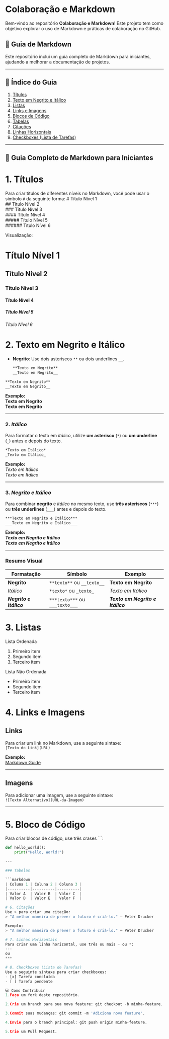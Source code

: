 # Colaboração e Markdown

Bem-vindo ao repositório **Colaboração e Markdown**! Este projeto tem como objetivo explorar o uso de Markdown e práticas de colaboração no GitHub.

## 📝 Guia de Markdown

Este repositório inclui um guia completo de Markdown para iniciantes, ajudando a melhorar a documentação de projetos.

---

## 📖 Índice do Guia

1. [Títulos](#títulos)  
2. [Texto em Negrito e Itálico](#texto-em-negrito-e-itálico)  
3. [Listas](#listas)  
4. [Links e Imagens](#links-e-imagens)  
5. [Blocos de Código](#blocos-de-código)  
6. [Tabelas](#tabelas)  
7. [Citações](#citações)  
8. [Linhas Horizontais](#linhas-horizontais)  
9. [Checkboxes (Lista de Tarefas)](#checkboxes-lista-de-tarefas)  

---

## 📌 Guia Completo de Markdown para Iniciantes

# 1. Títulos

Para criar títulos de diferentes níveis no Markdown, você pode usar o símbolo `#` da seguinte forma:
\# Título Nível 1  
\## Título Nível 2  
\### Título Nível 3  
\#### Título Nível 4  
\##### Título Nível 5  
\###### Título Nível 6

Visualização:
# Título Nível 1

## Título Nível 2

### Título Nível 3

#### Título Nível 4

##### Título Nível 5

###### Título Nível 6

# 2. Texto em Negrito e Itálico

- **Negrito**: Use dois asteriscos `**` ou dois underlines `__`.
  ```markdown
  **Texto em Negrito**
  __Texto em Negrito__

```markdown  
**Texto em Negrito**  
__Texto em Negrito__  
```  

**Exemplo:**  
**Texto em Negrito**  
__Texto em Negrito__  

---  

### 2. *Itálico*  
Para formatar o texto em *itálico*, utilize **um asterisco** (`*`) ou **um underline** (`_`) antes e depois do texto.  

```markdown  
*Texto em Itálico*  
_Texto em Itálico_  
```  

**Exemplo:**  
*Texto em Itálico*  
_Texto em Itálico_  

---  

### 3. ***Negrito e Itálico***  
Para combinar **negrito** e *itálico* no mesmo texto, use **três asteriscos** (`***`) ou **três underlines** (`___`) antes e depois do texto.  

```markdown  
***Texto em Negrito e Itálico***  
___Texto em Negrito e Itálico___  
```  

**Exemplo:**  
***Texto em Negrito e Itálico***  
___Texto em Negrito e Itálico___  

---  

### Resumo Visual  

| Formatação           | Símbolo                   | Exemplo                     |
|----------------------|---------------------------|-----------------------------|
| **Negrito**          | `**texto**` ou `__texto__`| **Texto em Negrito**        |
| *Itálico*            | `*texto*` ou `_texto_`    | *Texto em Itálico*          |
| ***Negrito e Itálico*** | `***texto***` ou `___texto___` | ***Texto em Negrito e Itálico*** |


# 3. Listas

Lista Ordenada
1. Primeiro item  
2. Segundo item  
3. Terceiro item  

Lista Não Ordenada

- Primeiro item  
- Segundo item  
- Terceiro item  

# 4. Links e Imagens

## Links  
Para criar um link no Markdown, use a seguinte sintaxe:  
`[Texto do Link](URL)`

**Exemplo:**  
[Markdown Guide](https://www.markdownguide.org/)

---

## Imagens  
Para adicionar uma imagem, use a seguinte sintaxe:  
`![Texto Alternativo](URL-da-Imagem)`

---

# 5. Bloco de Código
Para criar blocos de código, use três crases \```:

```python
def hello_world():
    print("Hello, World!")

---

### Tabelas

```markdown
| Coluna 1 | Coluna 2 | Coluna 3 |
|----------|----------|----------|
| Valor A  | Valor B  | Valor C  |
| Valor D  | Valor E  | Valor F  |

# 6. Citações
Use > para criar uma citação:
> "A melhor maneira de prever o futuro é criá-lo." – Peter Drucker

Exemplo:
> "A melhor maneira de prever o futuro é criá-lo." – Peter Drucker

# 7. Linhas Horizontais
Para criar uma linha horizontal, use três ou mais - ou *:
---
ou
***

# 8. Checkboxes (Lista de Tarefas)
Use a seguinte sintaxe para criar checkboxes:
- [x] Tarefa concluída
- [ ] Tarefa pendente

💻 Como Contribuir
1.Faça um fork deste repositório.

2.Crie um branch para sua nova feature: git checkout -b minha-feature.

3.Commit suas mudanças: git commit -m 'Adiciona nova feature'.

4.Envie para o branch principal: git push origin minha-feature.

5.Crie um Pull Request.




